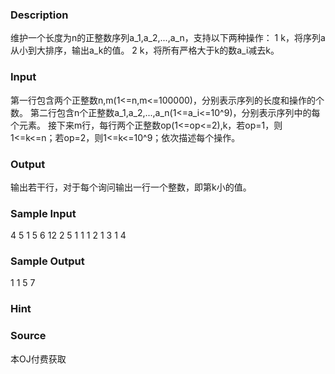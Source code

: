 
### Description
维护一个长度为n的正整数序列a_1,a_2,...,a_n，支持以下两种操作：
1 k，将序列a从小到大排序，输出a_k的值。
2 k，将所有严格大于k的数a_i减去k。
### Input
第一行包含两个正整数n,m(1<=n,m<=100000)，分别表示序列的长度和操作的个数。
第二行包含n个正整数a_1,a_2,...,a_n(1<=a_i<=10^9)，分别表示序列中的每个元素。
接下来m行，每行两个正整数op(1<=op<=2),k，若op=1，则1<=k<=n；若op=2，则1<=k<=10^9；依次描述每个操作。
### Output
输出若干行，对于每个询问输出一行一个整数，即第k小的值。
### Sample Input
4 5
1 5 6 12
2 5
1 1
1 2
1 3
1 4
### Sample Output
1
1
5
7

### Hint

### Source
本OJ付费获取